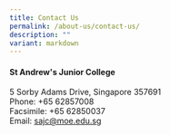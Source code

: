 ```yaml
---
title: Contact Us
permalink: /about-us/contact-us/
description: ""
variant: markdown
---
```

<h4><strong>St Andrew's Junior College</strong></h4>
<p>5 Sorby Adams Drive, Singapore 357691<br>Phone: +65 62857008<br>Facsimile: +65 62850037<br>Email:&nbsp;<a href="mailto:sajc@moe.edu.sg">sajc@moe.edu.sg</a></p>